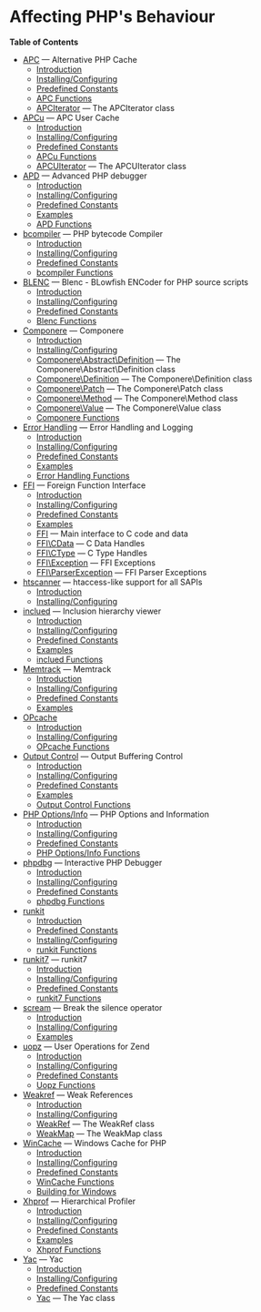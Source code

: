 Affecting PHP's Behaviour
=========================

**Table of Contents**

-   [APC](/book/apc.html) — Alternative PHP Cache
    -   [Introduction](/intro/apc.html)
    -   [Installing/Configuring](/apc/setup.html)
    -   [Predefined Constants](/apc/constants.html)
    -   [APC Functions](/ref/apc.html)
    -   [APCIterator](/class/apciterator.html) — The APCIterator class
-   [APCu](/book/apcu.html) — APC User Cache
    -   [Introduction](/intro/apcu.html)
    -   [Installing/Configuring](/apcu/setup.html)
    -   [Predefined Constants](/apcu/constants.html)
    -   [APCu Functions](/ref/apcu.html)
    -   [APCUIterator](/class/apcuiterator.html) — The APCUIterator
        class
-   [APD](/book/apd.html) — Advanced PHP debugger
    -   [Introduction](/intro/apd.html)
    -   [Installing/Configuring](/apd/setup.html)
    -   [Predefined Constants](/apd/constants.html)
    -   [Examples](/apd/examples.html)
    -   [APD Functions](/ref/apd.html)
-   [bcompiler](/book/bcompiler.html) — PHP bytecode Compiler
    -   [Introduction](/intro/bcompiler.html)
    -   [Installing/Configuring](/bcompiler/setup.html)
    -   [Predefined Constants](/bcompiler/constants.html)
    -   [bcompiler Functions](/ref/bcompiler.html)
-   [BLENC](/book/blenc.html) — Blenc - BLowfish ENCoder for PHP source
    scripts
    -   [Introduction](/intro/blenc.html)
    -   [Installing/Configuring](/blenc/setup.html)
    -   [Predefined Constants](/blenc/constants.html)
    -   [Blenc Functions](/ref/blenc.html)
-   [Componere](/book/componere.html) — Componere
    -   [Introduction](/intro/componere.html)
    -   [Installing/Configuring](/componere/setup.html)
    -   [Componere\\Abstract\\Definition](/class/componere-abstract-definition.html)
        — The Componere\\Abstract\\Definition class
    -   [Componere\\Definition](/class/componere-definition.html) — The
        Componere\\Definition class
    -   [Componere\\Patch](/class/componere-patch.html) — The
        Componere\\Patch class
    -   [Componere\\Method](/class/componere-method.html) — The
        Componere\\Method class
    -   [Componere\\Value](/class/componere-value.html) — The
        Componere\\Value class
    -   [Componere Functions](/reference/componere.html)
-   [Error Handling](/book/errorfunc.html) — Error Handling and Logging
    -   [Introduction](/intro/errorfunc.html)
    -   [Installing/Configuring](/errorfunc/setup.html)
    -   [Predefined Constants](/errorfunc/constants.html)
    -   [Examples](/errorfunc/examples.html)
    -   [Error Handling Functions](/ref/errorfunc.html)
-   [FFI](/book/ffi.html) — Foreign Function Interface
    -   [Introduction](/intro/ffi.html)
    -   [Installing/Configuring](/ffi/setup.html)
    -   [Predefined Constants](/ffi/constants.html)
    -   [Examples](/ffi/examples.html)
    -   [FFI](/class/ffi.html) — Main interface to C code and data
    -   [FFI\\CData](/class/ffi-cdata.html) — C Data Handles
    -   [FFI\\CType](/class/ffi-ctype.html) — C Type Handles
    -   [FFI\\Exception](/class/ffi-exception.html) — FFI Exceptions
    -   [FFI\\ParserException](/class/ffi-parserexception.html) — FFI
        Parser Exceptions
-   [htscanner](/book/htscanner.html) — htaccess-like support for all
    SAPIs
    -   [Introduction](/intro/htscanner.html)
    -   [Installing/Configuring](/htscanner/setup.html)
-   [inclued](/book/inclued.html) — Inclusion hierarchy viewer
    -   [Introduction](/intro/inclued.html)
    -   [Installing/Configuring](/inclued/setup.html)
    -   [Predefined Constants](/inclued/constants.html)
    -   [Examples](/inclued/examples.html)
    -   [inclued Functions](/ref/inclued.html)
-   [Memtrack](/book/memtrack.html) — Memtrack
    -   [Introduction](/intro/memtrack.html)
    -   [Installing/Configuring](/memtrack/setup.html)
    -   [Predefined Constants](/memtrack/constants.html)
    -   [Examples](/memtrack/examples.html)
-   [OPcache](/book/opcache.html)
    -   [Introduction](/intro/opcache.html)
    -   [Installing/Configuring](/opcache/setup.html)
    -   [OPcache Functions](/ref/opcache.html)
-   [Output Control](/book/outcontrol.html) — Output Buffering Control
    -   [Introduction](/intro/outcontrol.html)
    -   [Installing/Configuring](/outcontrol/setup.html)
    -   [Predefined Constants](/outcontrol/constants.html)
    -   [Examples](/outcontrol/examples.html)
    -   [Output Control Functions](/ref/outcontrol.html)
-   [PHP Options/Info](/book/info.html) — PHP Options and Information
    -   [Introduction](/intro/info.html)
    -   [Installing/Configuring](/info/setup.html)
    -   [Predefined Constants](/info/constants.html)
    -   [PHP Options/Info Functions](/ref/info.html)
-   [phpdbg](/book/phpdbg.html) — Interactive PHP Debugger
    -   [Introduction](/intro/phpdbg.html)
    -   [Installing/Configuring](/phpdbg/setup.html)
    -   [Predefined Constants](/phpdbg/constants.html)
    -   [phpdbg Functions](/ref/phpdbg.html)
-   [runkit](/book/runkit.html)
    -   [Introduction](/intro/runkit.html)
    -   [Predefined Constants](/runkit/constants.html)
    -   [Installing/Configuring](/runkit/setup.html)
    -   [runkit Functions](/ref/runkit.html)
-   [runkit7](/book/runkit7.html) — runkit7
    -   [Introduction](/intro/runkit7.html)
    -   [Installing/Configuring](/runkit7/setup.html)
    -   [Predefined Constants](/runkit7/constants.html)
    -   [runkit7 Functions](/ref/runkit7.html)
-   [scream](/book/scream.html) — Break the silence operator
    -   [Introduction](/intro/scream.html)
    -   [Installing/Configuring](/scream/setup.html)
    -   [Examples](/scream/examples.html)
-   [uopz](/book/uopz.html) — User Operations for Zend
    -   [Introduction](/intro/uopz.html)
    -   [Installing/Configuring](/uopz/setup.html)
    -   [Predefined Constants](/uopz/constants.html)
    -   [Uopz Functions](/ref/uopz.html)
-   [Weakref](/book/weakref.html) — Weak References
    -   [Introduction](/intro/weakref.html)
    -   [Installing/Configuring](/weakref/setup.html)
    -   [WeakRef](/class/weakref.html) — The WeakRef class
    -   [WeakMap](/class/weakmap.html) — The WeakMap class
-   [WinCache](/book/wincache.html) — Windows Cache for PHP
    -   [Introduction](/intro/wincache.html)
    -   [Installing/Configuring](/wincache/setup.html)
    -   [Predefined Constants](/wincache/constants.html)
    -   [WinCache Functions](/ref/wincache.html)
    -   [Building for Windows](/wincache/win32build.html)
-   [Xhprof](/book/xhprof.html) — Hierarchical Profiler
    -   [Introduction](/intro/xhprof.html)
    -   [Installing/Configuring](/xhprof/setup.html)
    -   [Predefined Constants](/xhprof/constants.html)
    -   [Examples](/xhprof/examples.html)
    -   [Xhprof Functions](/ref/xhprof.html)
-   [Yac](/book/yac.html) — Yac
    -   [Introduction](/intro/yac.html)
    -   [Installing/Configuring](/yac/setup.html)
    -   [Predefined Constants](/yac/constants.html)
    -   [Yac](/class/yac.html) — The Yac class

